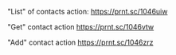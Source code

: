 "List" of contacts action:
https://prnt.sc/1046uiw

"Get" contact action
https://prnt.sc/1046vtw

"Add" contact action
https://prnt.sc/1046zrz

